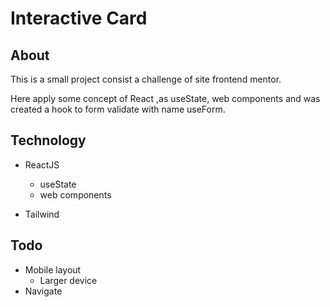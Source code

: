 # Interactive Card

## About

This is a small project consist a challenge of site frontend mentor.

Here apply some concept of React ,as useState, web components and was created a hook to form validate with name useForm.

## Technology

-  ReactJS

   -  useState
   -  web components

-  Tailwind

## Todo

-  Mobile layout
   -  Larger device
-  Navigate
